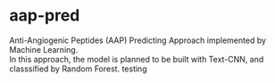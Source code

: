 # aap-pred
Anti-Angiogenic Peptides (AAP) Predicting Approach implemented by Machine Learning. <br />
In this approach, the model is planned to be built with Text-CNN, and classsified by Random Forest.
testing